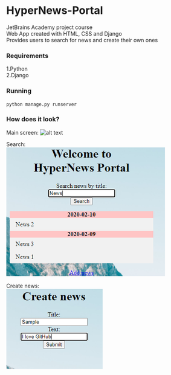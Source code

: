# HyperNews-Portal
JetBrains Academy project course  
Web App created with HTML, CSS and Django  
Provides users to search for news and create their own ones  

### Requirements
1.Python  
2.Django

### Running  

```commandline
python manage.py runserver
```

### How does it look?
Main screen: 
![alt text](main%20site.PNG)

Search:  
![alt text](search.PNG)

Create news:  
![alt text](createNews.PNG)


